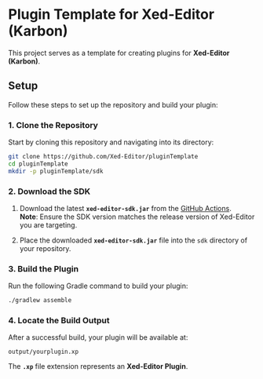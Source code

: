 # Plugin Template for Xed-Editor (Karbon)

This project serves as a template for creating plugins for **Xed-Editor (Karbon)**.

## Setup

Follow these steps to set up the repository and build your plugin:

### 1. Clone the Repository

Start by cloning this repository and navigating into its directory:

```bash
git clone https://github.com/Xed-Editor/pluginTemplate
cd pluginTemplate
mkdir -p pluginTemplate/sdk
```

### 2. Download the SDK

1. Download the latest **`xed-editor-sdk.jar`** from the [GitHub Actions](https://github.com/RohitKushvaha01/pluginTemplate).  
   **Note**: Ensure the SDK version matches the release version of Xed-Editor you are targeting.  

2. Place the downloaded **`xed-editor-sdk.jar`** file into the `sdk` directory of your repository.

### 3. Build the Plugin

Run the following Gradle command to build your plugin:

```bash
./gradlew assemble
```

### 4. Locate the Build Output

After a successful build, your plugin will be available at:

```
output/yourplugin.xp
```

The **`.xp`** file extension represents an **Xed-Editor Plugin**.
